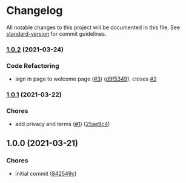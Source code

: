 # Changelog

All notable changes to this project will be documented in this file. See [standard-version](https://github.com/conventional-changelog/standard-version) for commit guidelines.

### [1.0.2](https://github.com/tnc1997/flutter-album-searcher-for-google-photos/compare/v1.0.1...v1.0.2) (2021-03-24)


### Code Refactoring

* sign in page to welcome page ([#3](https://github.com/tnc1997/flutter-album-searcher-for-google-photos/issues/3)) ([d9f5349](https://github.com/tnc1997/flutter-album-searcher-for-google-photos/commit/d9f534927125d1286aa9f34f389b67bad0047746)), closes [#2](https://github.com/tnc1997/flutter-album-searcher-for-google-photos/issues/2)

### [1.0.1](https://github.com/tnc1997/flutter-album-searcher-for-google-photos/compare/v1.0.0...v1.0.1) (2021-03-22)


### Chores

* add privacy and terms ([#1](https://github.com/tnc1997/flutter-album-searcher-for-google-photos/issues/1)) ([25ae9c4](https://github.com/tnc1997/flutter-album-searcher-for-google-photos/commit/25ae9c4f7b68cdc07a9eb3f30ff3d0ab49880513))

## 1.0.0 (2021-03-21)


### Chores

* initial commit ([842549c](https://github.com/tnc1997/flutter-album-searcher-for-google-photos/commit/842549c39e779d684ef2781164b226299f66ab23))
